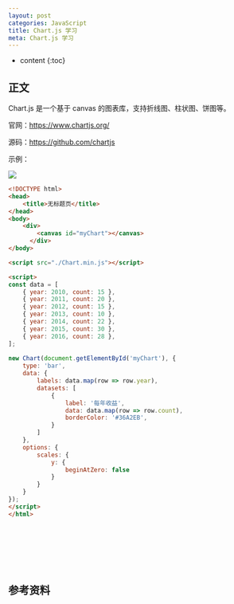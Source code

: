 ```yaml
---
layout: post
categories: JavaScript
title: Chart.js 学习
meta: Chart.js 学习
---
```

* content
{:toc}

## 正文

Chart.js 是一个基于 canvas 的图表库，支持折线图、柱状图、饼图等。

官网：<https://www.chartjs.org/>

源码：<https://github.com/chartjs>

示例：

![]({{site.baseurl}}/images/20250729/20250729113832.png)

```html
<!DOCTYPE html>
<head>  
    <title>无标题页</title>  
</head>  
<body>  
    <div>
        <canvas id="myChart"></canvas>
      </div>      
</body>  

<script src="./Chart.min.js"></script>

<script>
const data = [
    { year: 2010, count: 15 },
    { year: 2011, count: 20 },
    { year: 2012, count: 15 },
    { year: 2013, count: 10 },
    { year: 2014, count: 22 },
    { year: 2015, count: 30 },
    { year: 2016, count: 28 },
];
  
new Chart(document.getElementById('myChart'), {
    type: 'bar',
    data: {
        labels: data.map(row => row.year),
        datasets: [
            {
                label: '每年收益',
                data: data.map(row => row.count),
                borderColor: '#36A2EB',
            }
        ]
    },
    options: {
        scales: {
            y: {
                beginAtZero: false
            }
        }
    }
});
</script>
</html>  
```



<br/><br/><br/><br/><br/>
## 参考资料 


